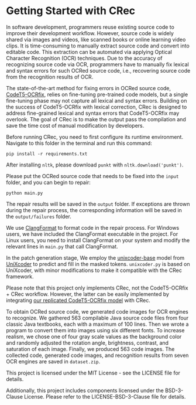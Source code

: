 # Getting Started with CRec

In software development, programmers reuse existing source code to improve their development workflow. However, source code is widely shared via images and videos, like scanned books or online learning video clips. It is time-consuming to manually extract source code and convert into editable code. This extraction can be automated via applying Optical Character Recognition (OCR) techniques. Due to the accuracy of recognizing source code via OCR, programmers have to manually fix lexical and syntax errors for such OCRed source code, i.e., recovering source code from the recognition results of OCR.

The state-of-the-art method for fixing errors in OCRed source code, [CodeT5-OCRfix](https://github.com/akmalkadi/ase23-main-771), relies on fine-tuning pre-trained code models, but a single fine-tuning
phase may not capture all lexical and syntax errors. Building on the success of CodeT5-OCRfix with lexical correction, CRec is designed to address fine-grained lexical and syntax errors that CodeT5-OCRfix may overlook. The goal of CRec is to make the output pass the compilation and save the time cost of manual modification by developers.

Before running CRec, you need to first configure its runtime environment. Navigate to this folder in the terminal and run this command:
```
pip install -r requirements.txt
```

After installing `nltk`, please download `punkt` with `nltk.download('punkt')`.

Please put the OCRed source code that needs to be fixed into the ```input``` folder, and you can begin to repair:
```
python main.py
```

The repair results will be saved in the ```output``` folder. If exceptions are thrown during the repair process, the corresponding information will be saved in the ```output/failures``` folder.


We use [ClangFormat](https://clang.llvm.org/docs/ClangFormat.html) to format code in the repair process. For Windows users, we have included the ClangFormat executable in the project. For Linux users, you need to install ClangFormat on your system and modify the relevant lines in `main.py` that call ClangFormat.

In the patch generation stage, We employ the [unixcoder-base](https://huggingface.co/microsoft/unixcoder-base) model from
[UniXcoder](https://github.com/microsoft/CodeBERT/tree/master/UniXcoder) to predict and fill in the masked tokens. `unixcoder.py` is based on UniXcoder, with minor modifications to make it compatible with the CRec framework.

Please note that this project only implements CRec, not the CodeT5-OCRfix + CRec workflow. However, the latter can be easily implemented by integrating [our replicated CodeT5-OCRfix model](https://zenodo.org/records/11559865) with CRec.


To obtain OCRed source code, we generated code images for OCR engines to recognize. We gathered 563 compilable Java source code files from four classic Java textbooks, each with a maximum of 100 lines. Then we wrote a program to convert them into images using six different fonts. To increase realism, we chose one of four gray scale values as the background color and randomly adjusted the rotation angle, brightness, contrast, and saturation of each image. Finally, we produced 563 code images. The collected code, generated code images, and recognition results from seven OCR engines are saved in ```dataset.zip```.

This project is licensed under the MIT License - see the LICENSE file for details.

Additionally, this project includes components licensed under the BSD-3-Clause License. Please refer to the LICENSE-BSD-3-Clause file for details.